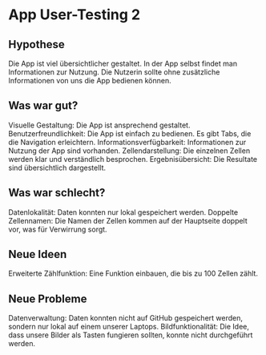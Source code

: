 # App User-Testing 2

## Hypothese

Die App ist viel übersichtlicher gestaltet. In der App selbst findet man Informationen zur Nutzung. Die Nutzerin sollte ohne zusätzliche Informationen von uns die App bedienen können.

## Was war gut?

Visuelle Gestaltung: Die App ist ansprechend gestaltet.
Benutzerfreundlichkeit: Die App ist einfach zu bedienen. Es gibt Tabs, die die Navigation erleichtern.
Informationsverfügbarkeit: Informationen zur Nutzung der App sind vorhanden.
Zellendarstellung: Die einzelnen Zellen werden klar und verständlich besprochen.
Ergebnisübersicht: Die Resultate sind übersichtlich dargestellt.

## Was war schlecht?

Datenlokalität: Daten konnten nur lokal gespeichert werden.
Doppelte Zellennamen: Die Namen der Zellen kommen auf der Hauptseite doppelt vor, was für Verwirrung sorgt.

## Neue Ideen

Erweiterte Zählfunktion: Eine Funktion einbauen, die bis zu 100 Zellen zählt.

## Neue Probleme

Datenverwaltung: Daten konnten nicht auf GitHub gespeichert werden, sondern nur lokal auf einem unserer Laptops.
Bildfunktionalität: Die Idee, dass unsere Bilder als Tasten fungieren sollten, konnte nicht durchgeführt werden.

